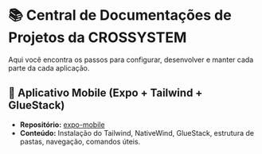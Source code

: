 # 📚 Central de Documentações de Projetos da CROSSYSTEM

Aqui você encontra os passos para configurar, desenvolver e manter cada parte da cada aplicação.

## 📱 Aplicativo Mobile (Expo + Tailwind + GlueStack)

- **Repositório:** [expo-mobile](https://github.com/seu-usuario/expo-mobile)
- **Conteúdo:** Instalação do Tailwind, NativeWind, GlueStack, estrutura de pastas, navegação, comandos úteis.